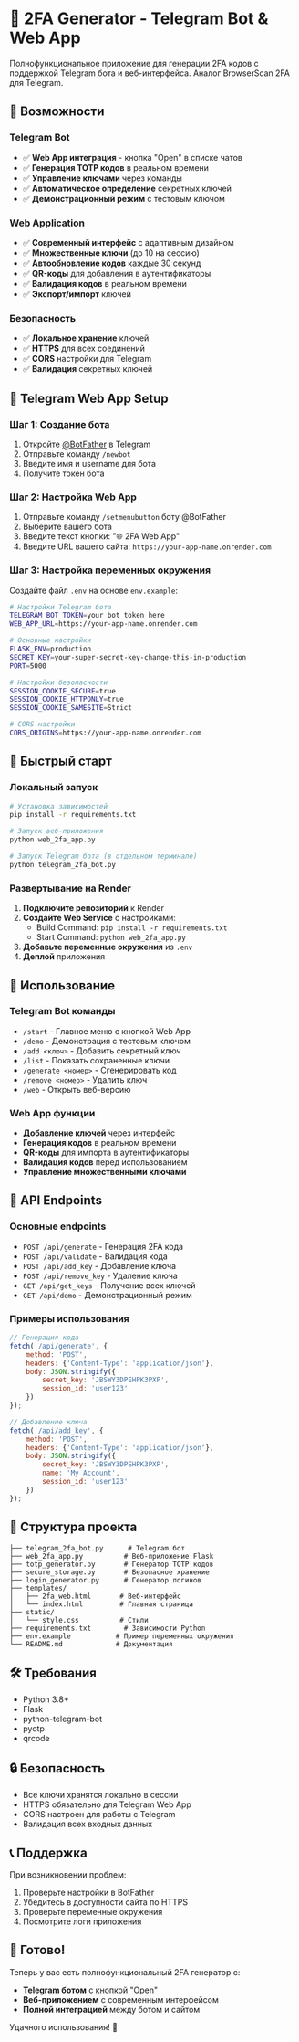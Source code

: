 # 🔐 2FA Generator - Telegram Bot & Web App

Полнофункциональное приложение для генерации 2FA кодов с поддержкой Telegram бота и веб-интерфейса. Аналог BrowserScan 2FA для Telegram.

## 🚀 Возможности

### Telegram Bot
- ✅ **Web App интеграция** - кнопка "Open" в списке чатов
- ✅ **Генерация TOTP кодов** в реальном времени
- ✅ **Управление ключами** через команды
- ✅ **Автоматическое определение** секретных ключей
- ✅ **Демонстрационный режим** с тестовым ключом

### Web Application
- ✅ **Современный интерфейс** с адаптивным дизайном
- ✅ **Множественные ключи** (до 10 на сессию)
- ✅ **Автообновление кодов** каждые 30 секунд
- ✅ **QR-коды** для добавления в аутентификаторы
- ✅ **Валидация кодов** в реальном времени
- ✅ **Экспорт/импорт** ключей

### Безопасность
- ✅ **Локальное хранение** ключей
- ✅ **HTTPS** для всех соединений
- ✅ **CORS** настройки для Telegram
- ✅ **Валидация** секретных ключей

## 📱 Telegram Web App Setup

### Шаг 1: Создание бота
1. Откройте [@BotFather](https://t.me/BotFather) в Telegram
2. Отправьте команду `/newbot`
3. Введите имя и username для бота
4. Получите токен бота

### Шаг 2: Настройка Web App
1. Отправьте команду `/setmenubutton` боту @BotFather
2. Выберите вашего бота
3. Введите текст кнопки: "🌐 2FA Web App"
4. Введите URL вашего сайта: `https://your-app-name.onrender.com`

### Шаг 3: Настройка переменных окружения
Создайте файл `.env` на основе `env.example`:

```bash
# Настройки Telegram бота
TELEGRAM_BOT_TOKEN=your_bot_token_here
WEB_APP_URL=https://your-app-name.onrender.com

# Основные настройки
FLASK_ENV=production
SECRET_KEY=your-super-secret-key-change-this-in-production
PORT=5000

# Настройки безопасности
SESSION_COOKIE_SECURE=true
SESSION_COOKIE_HTTPONLY=true
SESSION_COOKIE_SAMESITE=Strict

# CORS настройки
CORS_ORIGINS=https://your-app-name.onrender.com
```

## 🚀 Быстрый старт

### Локальный запуск

```bash
# Установка зависимостей
pip install -r requirements.txt

# Запуск веб-приложения
python web_2fa_app.py

# Запуск Telegram бота (в отдельном терминале)
python telegram_2fa_bot.py
```

### Развертывание на Render

1. **Подключите репозиторий** к Render
2. **Создайте Web Service** с настройками:
   - Build Command: `pip install -r requirements.txt`
   - Start Command: `python web_2fa_app.py`
3. **Добавьте переменные окружения** из `.env`
4. **Деплой** приложения

## 🎯 Использование

### Telegram Bot команды

- `/start` - Главное меню с кнопкой Web App
- `/demo` - Демонстрация с тестовым ключом
- `/add <ключ>` - Добавить секретный ключ
- `/list` - Показать сохраненные ключи
- `/generate <номер>` - Сгенерировать код
- `/remove <номер>` - Удалить ключ
- `/web` - Открыть веб-версию

### Web App функции

- **Добавление ключей** через интерфейс
- **Генерация кодов** в реальном времени
- **QR-коды** для импорта в аутентификаторы
- **Валидация кодов** перед использованием
- **Управление множественными ключами**

## 🔧 API Endpoints

### Основные endpoints

- `POST /api/generate` - Генерация 2FA кода
- `POST /api/validate` - Валидация кода
- `POST /api/add_key` - Добавление ключа
- `POST /api/remove_key` - Удаление ключа
- `GET /api/get_keys` - Получение всех ключей
- `GET /api/demo` - Демонстрационный режим

### Примеры использования

```javascript
// Генерация кода
fetch('/api/generate', {
    method: 'POST',
    headers: {'Content-Type': 'application/json'},
    body: JSON.stringify({
        secret_key: 'JBSWY3DPEHPK3PXP',
        session_id: 'user123'
    })
});

// Добавление ключа
fetch('/api/add_key', {
    method: 'POST',
    headers: {'Content-Type': 'application/json'},
    body: JSON.stringify({
        secret_key: 'JBSWY3DPEHPK3PXP',
        name: 'My Account',
        session_id: 'user123'
    })
});
```

## 📁 Структура проекта

```
├── telegram_2fa_bot.py      # Telegram бот
├── web_2fa_app.py          # Веб-приложение Flask
├── totp_generator.py       # Генератор TOTP кодов
├── secure_storage.py       # Безопасное хранение
├── login_generator.py      # Генератор логинов
├── templates/
│   ├── 2fa_web.html       # Веб-интерфейс
│   └── index.html         # Главная страница
├── static/
│   └── style.css          # Стили
├── requirements.txt        # Зависимости Python
├── env.example           # Пример переменных окружения
└── README.md             # Документация
```

## 🛠️ Требования

- Python 3.8+
- Flask
- python-telegram-bot
- pyotp
- qrcode

## 🔒 Безопасность

- Все ключи хранятся локально в сессии
- HTTPS обязательно для Telegram Web App
- CORS настроен для работы с Telegram
- Валидация всех входных данных

## 📞 Поддержка

При возникновении проблем:

1. Проверьте настройки в BotFather
2. Убедитесь в доступности сайта по HTTPS
3. Проверьте переменные окружения
4. Посмотрите логи приложения

## 🎉 Готово!

Теперь у вас есть полнофункциональный 2FA генератор с:
- **Telegram ботом** с кнопкой "Open"
- **Веб-приложением** с современным интерфейсом
- **Полной интеграцией** между ботом и сайтом

Удачного использования! 🚀